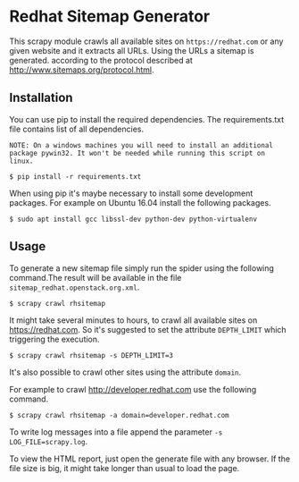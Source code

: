 # Redhat Sitemap Generator

This scrapy module crawls all available sites on ```https://redhat.com``` or any given website and it extracts all URLs. Using the URLs a sitemap is generated.
according to the protocol described at http://www.sitemaps.org/protocol.html.

## Installation

You can use pip to install the required dependencies. The requirements.txt file contains list of all dependencies.

```NOTE: On a windows machines you will need to install an additional  package pywin32. It won't be needed while running this script on linux.```

    $ pip install -r requirements.txt

When using pip it's maybe necessary to install some development packages.
For example on Ubuntu 16.04 install the following packages.

    $ sudo apt install gcc libssl-dev python-dev python-virtualenv

## Usage

To generate a new sitemap file simply run the spider using the
following command.The result will be available in the file ```sitemap_redhat.openstack.org.xml```.

    $ scrapy crawl rhsitemap

It might take several minutes to hours, to crawl all available sites on https://redhat.com. So it's suggested to set the attribute ```DEPTH_LIMIT``` which triggering the execution.

    $ scrapy crawl rhsitemap -s DEPTH_LIMIT=3
    
It's also possible to crawl other sites using the attribute ```domain```.

For example to crawl http://developer.redhat.com use the following command.

    $ scrapy crawl rhsitemap -a domain=developer.redhat.com

To write log messages into a file append the parameter ```-s LOG_FILE=scrapy.log```.

To view the HTML report, just open the generate file with any browser. If the file size is big, it might take longer than usual to load the page.
